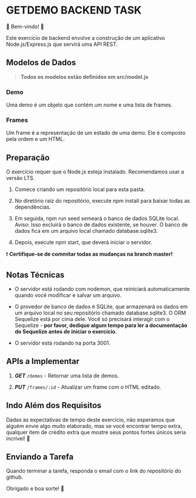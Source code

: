 # GETDEMO BACKEND TASK

💫 Bem-vindo! 🎉

Este exercício de backend envolve a construção de um aplicativo Node.js/Express.js que servirá uma API REST.

## Modelos de Dados

> **Todos os modelos estão definidos em src/model.js**

### Demo

Uma demo é um objeto que contém um nome e uma lista de frames.

### Frames

Um frame é a representação de um estado de uma demo. Ele é composto pela ordem e um HTML.

## Preparação

O exercício requer que o Node.js esteja instalado. Recomendamos usar a versão LTS.

1. Comece criando um repositório local para esta pasta.

1. No diretório raiz do repositório, execute npm install para baixar todas as dependências.

1. Em seguida, npm run seed semeará o banco de dados SQLite local. Aviso: Isso excluirá o banco de dados existente, se houver. O banco de dados fica em um arquivo local chamado database.sqlite3.

1. Depois, execute npm start, que deverá iniciar o servidor.

❗️ **Certifique-se de commitar todas as mudanças na branch master!**

## Notas Técnicas

- O servidor está rodando com nodemon, que reiniciará automaticamente quando você modificar e salvar um arquivo.

- O provedor de banco de dados é SQLite, que armazenará os dados em um arquivo local no seu repositório chamado database.sqlite3. O ORM Sequelize está por cima dele. Você só precisará interagir com o Sequelize - **por favor, dedique algum tempo para ler a documentação do Sequelize antes de iniciar o exercício.**

- O servidor está rodando na porta 3001.

## APIs a Implementar

1. **_GET_** `/demos` - Retornar uma lista de demos.

1. **_PUT_** `/frames/:id` - Atualizar um frame com o HTML editado.

## Indo Além dos Requisitos

Dadas as expectativas de tempo deste exercício, não esperamos que alguém envie algo muito elaborado, mas se você encontrar tempo extra, qualquer item de crédito extra que mostre seus pontos fortes únicos seria incrível! 🙌

## Enviando a Tarefa

Quando terminar a tarefa, responda o email com o link do repositório do github.

Obrigado e boa sorte! 🙏
